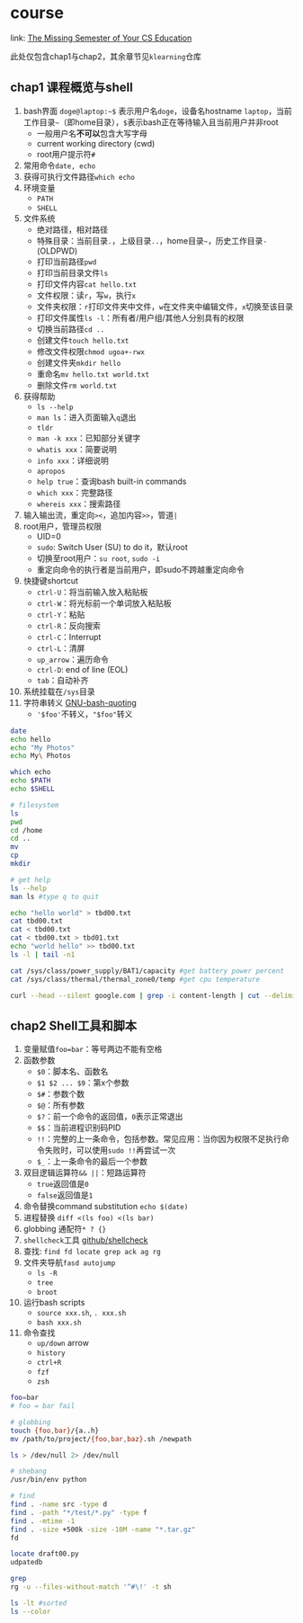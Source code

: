 # course

link: [The Missing Semester of Your CS Education](https://missing.csail.mit.edu/)

此处仅包含chap1与chap2，其余章节见`klearning`仓库

## chap1 课程概览与shell

1. bash界面 `doge@laptop:~$` 表示用户名`doge`，设备名hostname `laptop`，当前工作目录`~`（即home目录），`$`表示bash正在等待输入且当前用户并非root
   * 一般用户名**不可以**包含大写字母
   * current working directory (cwd)
   * root用户提示符`#`
2. 常用命令`date, echo`
3. 获得可执行文件路径`which echo`
4. 环境变量
   * `PATH`
   * `SHELL`
5. 文件系统
   * 绝对路径，相对路径
   * 特殊目录：当前目录`.`，上级目录`..`，home目录`~`，历史工作目录`-` (OLDPWD)
   * 打印当前路径`pwd`
   * 打印当前目录文件`ls`
   * 打印文件内容`cat hello.txt`
   * 文件权限：读`r`，写`w`，执行`x`
   * 文件夹权限：`r`打印文件夹中文件，`w`在文件夹中编辑文件，`x`切换至该目录
   * 打印文件属性`ls -l`：所有者/用户组/其他人分别具有的权限
   * 切换当前路径`cd ..`
   * 创建文件`touch hello.txt`
   * 修改文件权限`chmod ugoa+-rwx`
   * 创建文件夹`mkdir hello`
   * 重命名`mv hello.txt world.txt`
   * 删除文件`rm world.txt`
6. 获得帮助
   * `ls --help`
   * `man ls`：进入页面输入`q`退出
   * `tldr`
   * `man -k xxx`：已知部分关键字
   * `whatis xxx`：简要说明
   * `info xxx`：详细说明
   * `apropos`
   * `help true`：查询bash built-in commands
   * `which xxx`：完整路径
   * `whereis xxx`：搜索路径
7. 输入输出流，重定向`><`，追加内容`>>`，管道`|`
8. root用户，管理员权限
   * UID=0
   * `sudo`: Switch User (SU) to do it，默认root
   * 切换至root用户：`su root`, `sudo -i`
   * 重定向命令的执行者是当前用户，即sudo不跨越重定向命令
9. 快捷键shortcut
   * `ctrl-U`：将当前输入放入粘贴板
   * `ctrl-W`：将光标前一个单词放入粘贴板
   * `ctrl-Y`：粘贴
   * `ctrl-R`：反向搜索
   * `ctrl-C`：Interrupt
   * `ctrl-L`：清屏
   * `up_arrow`：遍历命令
   * `ctrl-D`: end of line (EOL)
   * `tab`：自动补齐
10. 系统挂载在`/sys`目录
11. 字符串转义 [GNU-bash-quoting](https://www.gnu.org/software/bash/manual/html_node/Quoting.html#Quoting)
    * `'$foo'`不转义，`"$foo"`转义

```bash
date
echo hello
echo "My Photos"
echo My\ Photos

which echo
echo $PATH
echo $SHELL

# filesystem
ls
pwd
cd /home
cd ..
mv
cp
mkdir

# get help
ls --help
man ls #type q to quit

echo "hello world" > tbd00.txt
cat tbd00.txt
cat < tbd00.txt
cat < tbd00.txt > tbd01.txt
echo "world hello" >> tbd00.txt
ls -l | tail -n1

cat /sys/class/power_supply/BAT1/capacity #get battery power percent
cat /sys/class/thermal/thermal_zone0/temp #get cpu temperature

curl --head --silent google.com | grep -i content-length | cut --delimiter=" " -f2
```

## chap2 Shell工具和脚本

1. 变量赋值`foo=bar`：等号两边不能有空格
2. 函数参数
   * `$0`：脚本名、函数名
   * `$1 $2 ... $9`：第x个参数
   * `$#`：参数个数
   * `$@`：所有参数
   * `$?`：前一个命令的返回值，`0`表示正常退出
   * `$$`：当前进程识别码PID
   * `!!`：完整的上一条命令，包括参数。常见应用：当你因为权限不足执行命令失败时，可以使用`sudo !!`再尝试一次
   * `$_`：上一条命令的最后一个参数
3. 双目逻辑运算符`&& ||`：短路运算符
   * `true`返回值是`0`
   * `false`返回值是`1`
4. 命令替换command substitution `echo $(date)`
5. 进程替换 `diff <(ls foo) <(ls bar)`
6. globbing 通配符`* ? {}`
7. `shellcheck`工具 [github/shellcheck](https://github.com/koalaman/shellcheck)
8. 查找: `find fd locate grep ack ag rg`
9. 文件夹导航`fasd autojump`
   * `ls -R`
   * `tree`
   * `broot`
10. 运行bash scripts
    * `source xxx.sh`, `. xxx.sh`
    * `bash xxx.sh`
11. 命令查找
    * `up/down` arrow
    * `history`
    * `ctrl+R`
    * `fzf`
    * `zsh`

```bash
foo=bar
# foo = bar fail

# globbing
touch {foo,bar}/{a..h}
mv /path/to/project/{foo,bar,baz}.sh /newpath

ls > /dev/null 2> /dev/null

# shebang
/usr/bin/env python

# find
find . -name src -type d
find . -path "*/test/*.py" -type f
find . -mtime -1
find . -size +500k -size -10M -name "*.tar.gz"
fd

locate draft00.py
udpatedb

grep
rg -u --files-without-match '^#\!' -t sh

ls -lt #sorted
ls --color
```
